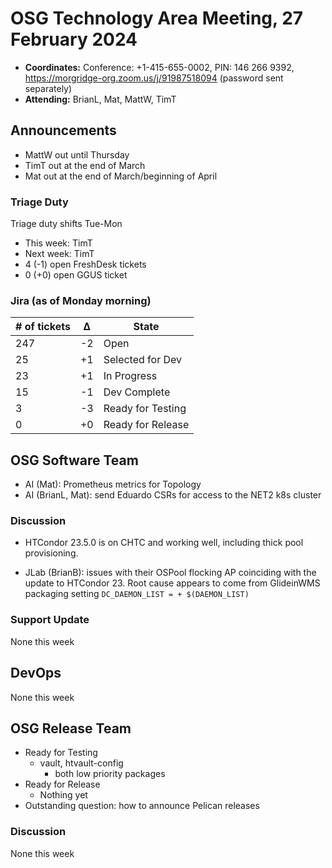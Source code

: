 # OSG Technology Area Meeting, 27 February 2024

-   **Coordinates:** Conference: +1-415-655-0002, PIN: 146 266 9392,
    <https://morgridge-org.zoom.us/j/91987518094> (password sent separately)
-   **Attending:** BrianL, Mat, MattW, TimT

## Announcements
-   MattW out until Thursday
-   TimT out at the end of March
-   Mat out at the end of March/beginning of April

### Triage Duty

Triage duty shifts Tue-Mon

-   This week: TimT
-   Next week: TimT
-   4 (-1) open FreshDesk tickets
-   0 (+0) open GGUS ticket

### Jira (as of Monday morning)

| # of tickets | &Delta; | State             |
|--------------|---------|-------------------|
| 247          | -2      | Open              |
| 25           | +1      | Selected for Dev  |
| 23           | +1      | In Progress       |
| 15           | -1      | Dev Complete      |
| 3            | -3      | Ready for Testing |
| 0            | +0      | Ready for Release |

## OSG Software Team

-   AI (Mat): Prometheus metrics for Topology
-   AI (BrianL, Mat): send Eduardo CSRs for access to the NET2 k8s cluster

### Discussion

-   HTCondor 23.5.0 is on CHTC and working well, including thick pool provisioning.

-   JLab (BrianB): issues with their OSPool flocking AP coinciding with the update to HTCondor 23.
    Root cause appears to come from GlideinWMS packaging setting `DC_DAEMON_LIST = + $(DAEMON_LIST)`

### Support Update

None this week

## DevOps

None this week

## OSG Release Team

-   Ready for Testing
    -   vault, htvault-config
        - both low priority packages
-   Ready for Release
    -   Nothing yet
-   Outstanding question: how to announce Pelican releases

### Discussion

None this week
